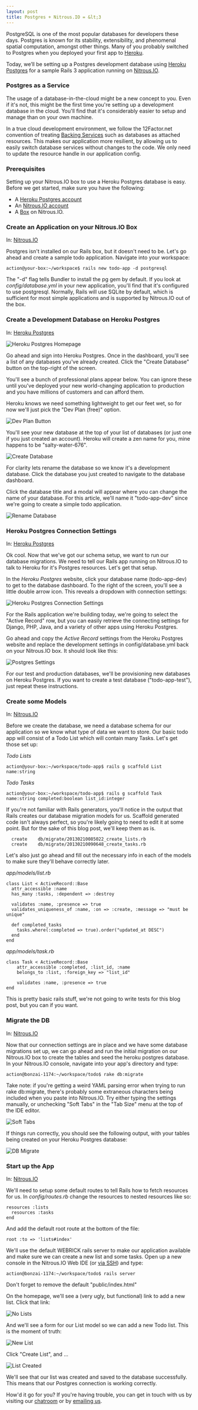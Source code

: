 ```yaml
---
layout: post
title: Postgres + Nitrous.IO = &lt;3
---
```


PostgreSQL is one of the most popular databases for developers these days. Postgres is known for its stability, extensibility, and phenomenal spatial computation, amongst other things. Many of you probably switched to Postgres when you deployed your first app to [Heroku](http://heroku.com).

Today, we&rsquo;ll be setting up a Postgres development database using [Heroku Postgres](https://postgres.heroku.com) for a sample Rails 3 application running on [Nitrous.IO](https://www.nitrous.io/).<!--break-->

###  Postgres as a Service

The usage of a database-in-the-cloud might be a new concept to you. Even if it's not, this might be the first time you're setting up a development database in the cloud. You'll find that it's considerably easier to setup and manage than on your own machine.

In a true cloud development environment, we follow the 12Factor.net convention of treating [Backing Services](http://12factor.net/backing-services) such as databases as attached resources. This makes our application more resilient, by allowing us to easily switch database services without changes to the code. We only need to update the resource handle in our application config.

### Prerequisites

Setting up your Nitrous.IO box to use a Heroku Postgres database is easy. Before we get started, make sure you have the following:

* A [Heroku Postgres account](https://postgres.heroku.com/)
* An [Nitrous.IO account](https://www.nitrous.io/)
* A [Box](http://help.nitrous.io/box-new/) on Nitrous.IO.

### Create an Application on your Nitrous.IO Box

In: [Nitrous.IO](https://www.nitrous.io/)

Postgres isn't installed on our Rails box, but it doesn't need to be. Let's go ahead and create a sample todo application. Navigate into your workspace:

    action@your-box:~/workspace$ rails new todo-app -d postgresql

The "-d" flag tells Bundler to install the pg gem by default. If you look at *config/database.yml* in your new application, you'll find that it's configured to use postgresql. Normally, Rails will use SQLite by default, which is sufficient for most simple applications and is supported by Nitrous.IO out of the box.

### Create a Development Database on Heroku Postgres

In: [Heroku Postgres](https://postgres.heroku.com)

![Heroku Postgres Homepage](https://raw.github.com/action-io/action-assets/master/support/screenshots/postgres/hpgres.png)

Go ahead and sign into Heroku Postgres. Once in the dashboard, you'll see a list of any databases you've already created. Click the "Create Database" button on the top-right of the screen.

You'll see a bunch of professional plans appear below. You can ignore these until you've deployed your new world-changing application to production and you have millions of customers and can afford them.

Heroku knows we need something lightweight to get our feet wet, so for now we'll just pick the "Dev Plan (free)" option.

![Dev Plan Button](https://raw.github.com/action-io/action-assets/master/support/screenshots/postgres/dev-plan.png)

You'll see your new database at the top of your list of databases (or just one if you just created an account). Heroku will create a zen name for you, mine happens to be "salty-water-676".

![Create Database](https://raw.github.com/action-io/action-assets/master/support/screenshots/postgres/create-database.png)

For clarity lets rename the database so we know it's a development database. Click the database you just created to navigate to the database dashboard.

Click the database title and a modal will appear where you can change the name of your database. For this article, we'll name it "todo-app-dev" since we're going to create a simple todo application.

![Rename Database](https://raw.github.com/action-io/action-assets/master/support/screenshots/postgres/database-rename.png)

### Heroku Postgres Connection Settings

In: [Heroku Postgres](https://postgres.heroku.com)

Ok cool. Now that we've got our schema setup, we want to run our database migrations. We need to tell our Rails app running on Nitrous.IO to talk to Heroku for it's Postgres resources. Let's get that setup.

In the *Heroku Postgres* website, click your database name (todo-app-dev) to get to the database dashboard. To the right of the screen, you'll see a little double arrow icon. This reveals a dropdown with connection settings:

![Heroku Postgres Connection Settings](https://raw.github.com/action-io/action-assets/master/support/screenshots/postgres/connection-settings.png)

For the Rails application we're building today, we're going to select the "Active Record" row, but you can easily retrieve the connecting settings for Django, PHP, Java, and a variety of other apps using Heroku Postgres.

Go ahead and copy the *Active Record* settings from the Heroku Postgres website and replace the development settings in config/database.yml back on your Nitrous.IO box. It should look like this:

![Postgres Settings](https://raw.github.com/action-io/action-assets/master/support/screenshots/postgres/databaseyml.png)

<p class="note">For our test and production databases, we'll be provisioning new databases on Heroku Postgres. If you want to create a test database ("todo-app-test"), just repeat these instructions.</p>

### Create some Models

In: [Nitrous.IO](https://www.nitrous.io/)

Before we create the database, we need a database schema for our application so we know what type of data we want to store. Our basic todo app will consist of a Todo List which will contain many Tasks. Let's get those set up:

*Todo Lists*

    action@your-box:~/workspace/todo-app$ rails g scaffold List name:string

*Todo Tasks*

    action@your-box:~/workspace/todo-app$ rails g scaffold Task name:string completed:boolean list_id:integer

<p class="note">If you're not familiar with Rails generators, you'll notice in the output that Rails creates our database migration models for us. Scaffold generated code isn't always perfect, so you're likely going to need to edit it at some point. But for the sake of this blog post, we'll keep them as is. </p>

      create    db/migrate/20130210085022_create_lists.rb
      create    db/migrate/20130210090648_create_tasks.rb

Let's also just go ahead and fill out the necessary info in each of the models to make sure they'll behave correctly later.

*app/models/list.rb*

    class List < ActiveRecord::Base
      attr_accessible :name
      has_many :tasks, :dependent => :destroy

      validates :name, :presence => true
      validates_uniqueness_of :name, :on => :create, :message => "must be unique"

      def completed_tasks
        tasks.where(:completed => true).order("updated_at DESC")
      end
    end

*app/models/task.rb*

    class Task < ActiveRecord::Base
        attr_accessible :completed, :list_id, :name
        belongs_to :list, :foreign_key => "list_id"

        validates :name, :presence => true
    end

This is pretty basic rails stuff, we're not going to write tests for this blog post, but you can if you want.

### Migrate the DB

In: [Nitrous.IO](https://www.nitrous.io)

Now that our connection settings are in place and we have some database migrations set up, we can go ahead and run the initial migration on our Nitrous.IO box to create the tables and seed the heroku postgres database. In your Nitrous.IO console, navigate into your app's directory and type:

    action@bonzai-1174:~/workspace/todo$ rake db:migrate

<p class="alert">Take note: if you're getting a weird YAML parsing error when trying to run rake db:migrate, there's probably some extraneous characters being included when you paste into Nitrous.IO. Try either typing the settings manually, or unchecking "Soft Tabs" in the "Tab Size" menu at the top of the IDE editor.</p>

![Soft Tabs](https://raw.github.com/action-io/action-assets/master/support/screenshots/tab-menu.png)

If things run correctly, you should see the following output, with your tables being created on your Heroku Postgres database:

![DB Migrate](https://raw.github.com/action-io/action-assets/master/support/screenshots/postgres/db-migrate.png)

### Start up the App

In: [Nitrous.IO](https://www.nitrous.io/)

We'll need to setup some default routes to tell Rails how to fetch resources for us. In *config/routes.rb* change the resources to nested resources like so:

    resources :lists
      resources :tasks
    end

And add the default root route at the bottom of the file:

    root :to => 'lists#index'

We'll use the default WEBRICK rails server to make our application available and make sure we can create a new list and some tasks. Open up a new console in the Nitrous.IO Web IDE (or [via SSH](http://help.action.io/ssh-add/)) and type:

    action@bonzai-1174:~/workspace/todo$ rails server

<p class="alert">Don't forget to remove the default "public/index.html"</p>

On the homepage, we'll see a (very ugly, but functional) link to add a new list.  Click that link:

![No Lists](https://raw.github.com/action-io/action-assets/master/support/screenshots/postgres/listy-1.png)

And we'll see a form for our List model so we can add a new Todo list. This is the moment of truth:

![New List](https://raw.github.com/action-io/action-assets/master/support/screenshots/postgres/listy-2.png)

Click "Create List", and ...

![List Created](https://raw.github.com/action-io/action-assets/master/support/screenshots/postgres/listy-3.png)

We'll see that our list was created and saved to the database successfully. This means that our Postgres connection is working correctly.

How'd it go for you? If you're having trouble, you can get in touch with us by visiting our [chatroom](https://www.nitrous.io/chat) or by [emailing us](mailto:support@nitrous.io).






